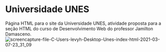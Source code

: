 # Universidade UNES

Página HTML para o site da Universidade UNES, atividade proposta para a seção HTML do curso de Desenvolvimento Web do professor Jamilton Damasceno.
![screencapture-file-C-Users-levyh-Desktop-Unes-index-html-2021-03-07-23_31_09](https://user-images.githubusercontent.com/56304278/110266744-3c1c1b00-7f9d-11eb-8936-8f3f9231dd7a.png)

